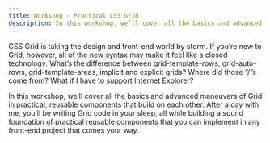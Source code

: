 ```yaml
---
title: Workshop - Practical CSS Grid
description: In this workshop, we’ll cover all the basics and advanced maneuvers of Grid in practical, reusable components that build on each other.
---
```


CSS Grid is taking the design and front-end world by storm. If you’re new to Grid, however, all of the new syntax may make it feel like a closed technology. What’s the difference between grid-template-rows, grid-auto-rows, grid-template-areas, implicit and explicit grids? Where did those “/”s come from? What if I have to support Internet Explorer?

In this workshop, we’ll cover all the basics and advanced maneuvers of Grid in practical, reusable components that build on each other. After a day with me, you’ll be writing Grid code in your sleep, all while building a sound foundation of practical reusable components that you can implement in any front-end project that comes your way.